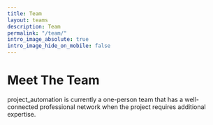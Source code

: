 ```yaml
---
title: Team
layout: teams
description: Team
permalink: "/team/"
intro_image_absolute: true
intro_image_hide_on_mobile: false
---
```


# Meet The Team

project_automation is currently a one-person team that has a well-connected professional network when the project requires additional expertise. 
